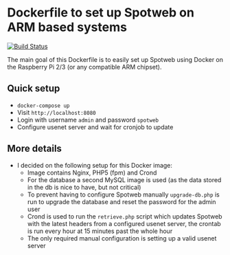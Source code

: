 # Dockerfile to set up Spotweb on ARM based systems

[![Build Status](https://travis-ci.org/edv/docker-arm-spotweb.svg?branch=master)](https://travis-ci.org/edv/docker-arm-spotweb)

The main goal of this Dockerfile is to easily set up Spotweb using Docker on the Raspberry Pi 2/3 (or any compatible ARM chipset).

## Quick setup

* `docker-compose up`
* Visit `http://localhost:8080`
* Login with username `admin` and password `spotweb`
* Configure usenet server and wait for cronjob to update

## More details

* I decided on the following setup for this Docker image:
    * Image contains Nginx, PHP5 (fpm) and Crond
    * For the database a second MySQL image is used (as the data stored in the db is nice to have, but not critical)
    * To prevent having to configure Spotweb manually `upgrade-db.php` is run to upgrade the database and reset the password for the admin user
    * Crond is used to run the `retrieve.php` script which updates Spotweb with the latest headers from a configured usenet server, the crontab is run every hour at 15 minutes past the whole hour
    * The only required manual configuration is setting up a valid usenet server
